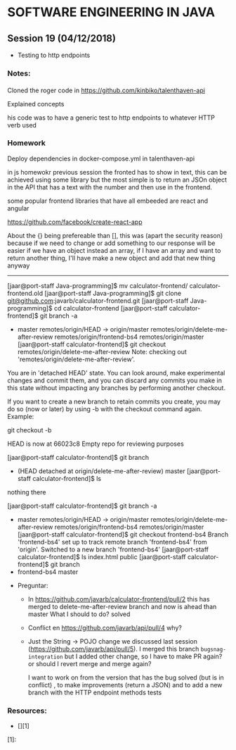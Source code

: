 # SOFTWARE ENGINEERING IN JAVA

## Session 19 (04/12/2018)

- Testing to http endpoints

### Notes:

####

Cloned the roger code in https://github.com/kinbiko/talenthaven-api

Explained concepts

his code was to have a generic test to http endpoints to whatever HTTP verb used

###  Homework

Deploy dependencies in docker-compose.yml in talenthaven-api

in js homewokr previous session the fronted has to show in text, this can be achieved using some library but the most simple
is to return an JSOn object in the API that has a text with the number and then use in the frontend.

some popular frontend libraries that have all embeeded are react and angular

https://github.com/facebook/create-react-app


About the {} being prefereable than [], this was (apart the security reason) because if we need to change or add something to
  our response will be easier if we have an object instead an array, if I have an array and want to return another thing, I'll have make a new object
  and add that new thing anyway

---
[jaar@port-staff Java-programming]$ mv calculator-frontend/ calculator-frontend.old
[jaar@port-staff Java-programming]$ git clone git@github.com:javarb/calculator-frontend.git
[jaar@port-staff Java-programming]$ cd calculator-frontend
[jaar@port-staff calculator-frontend]$ git branch -a
* master
  remotes/origin/HEAD -> origin/master
  remotes/origin/delete-me-after-review
  remotes/origin/frontend-bs4
  remotes/origin/master
[jaar@port-staff calculator-frontend]$ git checkout remotes/origin/delete-me-after-review
Note: checking out 'remotes/origin/delete-me-after-review'.

You are in 'detached HEAD' state. You can look around, make experimental
changes and commit them, and you can discard any commits you make in this
state without impacting any branches by performing another checkout.

If you want to create a new branch to retain commits you create, you may
do so (now or later) by using -b with the checkout command again. Example:

  git checkout -b <new-branch-name>

HEAD is now at 66023c8 Empty repo for reviewing purposes

[jaar@port-staff calculator-frontend]$ git branch
* (HEAD detached at origin/delete-me-after-review)
  master
[jaar@port-staff calculator-frontend]$ ls

nothing there

[jaar@port-staff calculator-frontend]$ git branch -a
* master
  remotes/origin/HEAD -> origin/master
  remotes/origin/delete-me-after-review
  remotes/origin/frontend-bs4
  remotes/origin/master
[jaar@port-staff calculator-frontend]$ git checkout frontend-bs4
Branch 'frontend-bs4' set up to track remote branch 'frontend-bs4' from 'origin'.
Switched to a new branch 'frontend-bs4'
[jaar@port-staff calculator-frontend]$ ls
index.html  public
[jaar@port-staff calculator-frontend]$ git branch
* frontend-bs4
  master


- Preguntar:
  - In https://github.com/javarb/calculator-frontend/pull/2 this has merged to delete-me-after-review branch and now is ahead than master
    What I should to do? solved
  - Conflict en https://github.com/javarb/api/pull/4 why?
  - Just the String -> POJO change we discussed last session (https://github.com/javarb/api/pull/5).
    I merged this branch `bugsnag-integration` but I added other change, so I have to make PR again? or should I revert merge and merge again?

    I want to work on from the version that has the bug solved (but is in conflict) , to make improvements (return a JSON) and to add a new branch with the HTTP endpoint methods tests

### Resources:
- [][1]

[1]:
